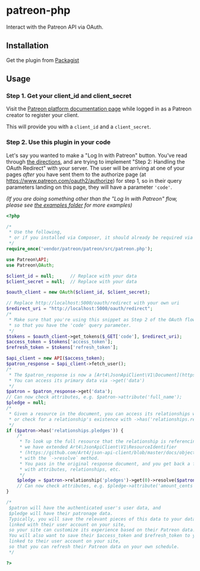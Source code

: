 # patreon-php
Interact with the Patreon API via OAuth.

## Installation

Get the plugin from [Packagist](https://packagist.org/packages/patreon/patreon)

## Usage
### Step 1. Get your client_id and client_secret
Visit the [Patreon platform documentation page](https://www.patreon.com/platform/documentation)
while logged in as a Patreon creator to register your client.

This will provide you with a `client_id` and a `client_secret`.

### Step 2. Use this plugin in your code
Let's say you wanted to make a "Log In with Patreon" button.
You've read through [the directions](https://www.patreon.com/platform/documentation/oauth),
and are trying to implement "Step 2: Handling the OAuth Redirect" with your server.
The user will be arriving at one of your pages *after* you have sent them to the authorize page (at https://www.patreon.com/oauth2/authorize) for step 1,
so in their query parameters landing on this page,
they will have a parameter `'code'`.

_(If you are doing something other than the "Log In with Patreon" flow, please see [the examples folder](examples) for more examples)_

```php
<?php

/*
 * Use the following,
 * or if you installed via Composer, it should already be required via autoloader
 */
require_once('vendor/patreon/patreon/src/patreon.php');

use Patreon\API;
use Patreon\OAuth;

$client_id = null;      // Replace with your data
$client_secret = null;  // Replace with your data

$oauth_client = new OAuth($client_id, $client_secret);

// Replace http://localhost:5000/oauth/redirect with your own uri
$redirect_uri = "http://localhost:5000/oauth/redirect";
/*
 * Make sure that you're using this snippet as Step 2 of the OAuth flow: https://www.patreon.com/platform/documentation/oauth
 * so that you have the 'code' query parameter.
 */
$tokens = $oauth_client->get_tokens($_GET['code'], $redirect_uri);
$access_token = $tokens['access_token'];
$refresh_token = $tokens['refresh_token'];

$api_client = new API($access_token);
$patron_response = $api_client->fetch_user();
/*
 * The $patron_response is now a [Art4\JsonApiClient\V1\Document](https://github.com/Art4/json-api-client/blob/master/docs/objects-document.md)
 * You can access its primary data via ->get('data')
 */
$patron = $patron_response->get('data');
// Can now check attributes, e.g. $patron->attribute('full_name');
$pledge = null;
/*
 * Given a resource in the document, you can access its relationships with ->relationship->($relationship_name)
 * or check for a relationship's existence with ->has('relationships.relationship_name')
 */
if ($patron->has('relationships.pledges')) {
    /*
     * To look up the full resource that the relationship is referencing,
     * we have extended Art4\JsonApiClient\V1\ResourceIdentifier
     * (https://github.com/Art4/json-api-client/blob/master/docs/objects-resource-identifier.md)
     * with the `->resolve` method.
     * You pass in the original response document, and you get back a full resource,
     * with attributes, relationships, etc.
     */
    $pledge = $patron->relationship('pledges')->get(0)->resolve($patron_response);
    // Can now check attributes, e.g. $pledge->attribute('amount_cents');
}

/*
 $patron will have the authenticated user's user data, and
 $pledge will have their patronage data.
 Typically, you will save the relevant pieces of this data to your database,
 linked with their user account on your site,
 so your site can customize its experience based on their Patreon data.
 You will also want to save their $access_token and $refresh_token to your database,
 linked to their user account on your site,
 so that you can refresh their Patreon data on your own schedule.
 */

?>
```
